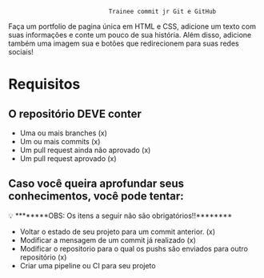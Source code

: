 

                                Trainee commit jr Git e GitHub

Faça um portfolio de pagina única em HTML e CSS, adicione um texto com suas informações e conte um pouco de sua história. Além disso, adicione também uma imagem sua e botões que redirecionem para suas redes sociais!

# ********************Requisitos********************

## O repositório DEVE conter

- Uma ou mais branches (x)
- Um ou mais commits (x)
- Um pull request ainda não aprovado (x)
- Um pull request aprovado (x)

## Caso você queira aprofundar seus conhecimentos, você pode tentar:

<aside>
💡 ********OBS: Os itens a seguir não são obrigatórios!!********

</aside>

- Voltar o estado de seu projeto para um commit anterior. (x)
- Modificar a mensagem de um commit já realizado (x)
- Modificar o repositorio para o qual os pushs são enviados para outro repositório  (x)
- Criar uma pipeline ou CI para seu projeto
